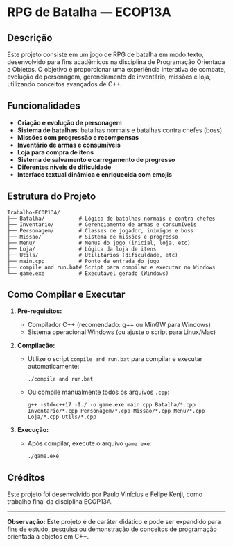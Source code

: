 # RPG de Batalha — ECOP13A

## Descrição

Este projeto consiste em um jogo de RPG de batalha em modo texto, desenvolvido para fins acadêmicos na disciplina de Programação Orientada a Objetos. O objetivo é proporcionar uma experiência interativa de combate, evolução de personagem, gerenciamento de inventário, missões e loja, utilizando conceitos avançados de C++.

## Funcionalidades

- **Criação e evolução de personagem**
- **Sistema de batalhas**: batalhas normais e batalhas contra chefes (boss)
- **Missões com progressão e recompensas**
- **Inventário de armas e consumíveis**
- **Loja para compra de itens**
- **Sistema de salvamento e carregamento de progresso**
- **Diferentes níveis de dificuldade**
- **Interface textual dinâmica e enriquecida com emojis**

## Estrutura do Projeto

```
Trabalho-ECOP13A/
├── Batalha/           # Lógica de batalhas normais e contra chefes
├── Inventario/        # Gerenciamento de armas e consumíveis
├── Personagem/        # Classes de jogador, inimigos e boss
├── Missao/            # Sistema de missões e progresso
├── Menu/              # Menus do jogo (inicial, loja, etc)
├── Loja/              # Lógica da loja de itens
├── Utils/             # Utilitários (dificuldade, etc)
├── main.cpp           # Ponto de entrada do jogo
├── compile and run.bat# Script para compilar e executar no Windows
└── game.exe           # Executável gerado (Windows)
```

## Como Compilar e Executar

1. **Pré-requisitos:**
   - Compilador C++ (recomendado: g++ ou MinGW para Windows)
   - Sistema operacional Windows (ou ajuste o script para Linux/Mac)

2. **Compilação:**
   - Utilize o script `compile and run.bat` para compilar e executar automaticamente:
     ```
     ./compile and run.bat
     ```
   - Ou compile manualmente todos os arquivos `.cpp`:
     ```
     g++ -std=c++17 -I./ -o game.exe main.cpp Batalha/*.cpp Inventario/*.cpp Personagem/*.cpp Missao/*.cpp Menu/*.cpp Loja/*.cpp Utils/*.cpp
     ```

3. **Execução:**
   - Após compilar, execute o arquivo `game.exe`:
     ```
     ./game.exe
     ```

## Créditos

Este projeto foi desenvolvido por Paulo Vinícius e Felipe Kenji, como trabalho final da disciplina ECOP13A.

---

**Observação:**
Este projeto é de caráter didático e pode ser expandido para fins de estudo, pesquisa ou demonstração de conceitos de programação orientada a objetos em C++. 